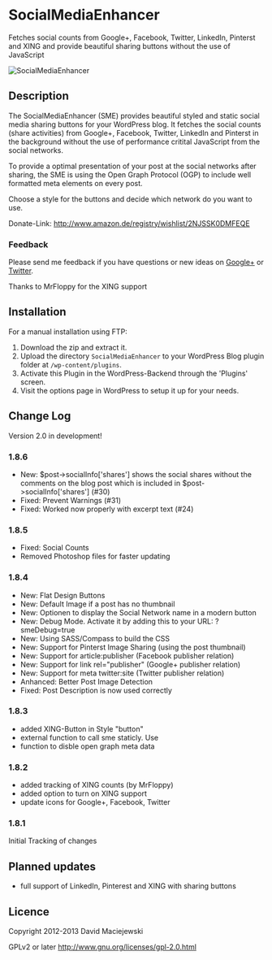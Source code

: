 # SocialMediaEnhancer

Fetches social counts from Google+, Facebook, Twitter, LinkedIn, Pinterst and XING and provide beautiful sharing buttons without the use of JavaScript

![SocialMediaEnhancer](SocialMediaEnhancer/assets/images/smeDefault.png "SocialMediaEnhancer")

## Description

The SocialMediaEnhancer (SME) provides beautiful styled and static social media sharing buttons for your WordPress blog. It fetches the social counts
(share activities) from Google+, Facebook, Twitter, LinkedIn and Pinterst in the background without the use of performance critital JavaScript
from the social networks.

To provide a optimal presentation of your post at the social networks after sharing, the SME is using the Open Graph Protocol (OGP) to include
well formatted meta elements on every post.

Choose a style for the buttons and decide which network do you want to use.

Donate-Link: <http://www.amazon.de/registry/wishlist/2NJSSK0DMFEQE>

### Feedback

Please send me feedback if you have questions or new ideas on [Google+](https://plus.google.com/102458928073783517690?rel=author) or [Twitter](https://twitter.com/macx).

Thanks to MrFloppy for the XING support

## Installation

For a manual installation using FTP:

1. Download the zip and extract it.
2. Upload the directory `SocialMediaEnhancer` to your WordPress Blog plugin folder at `/wp-content/plugins`.
3. Activate this Plugin in the WordPress-Backend through the 'Plugins' screen.
4. Visit the options page in WordPress to setup it up for your needs.

## Change Log

Version 2.0 in development!

### 1.8.6

- New: $post->socialInfo['shares'] shows the social shares without the comments on the blog post which is included in $post->socialInfo['shares'] (#30)
- Fixed: Prevent Warnings (#31)
- Fixed: Worked now properly with excerpt text (#24)

### 1.8.5

- Fixed: Social Counts
- Removed Photoshop files for faster updating

### 1.8.4

- New: Flat Design Buttons
- New: Default Image if a post has no thumbnail
- New: Optionen to display the Social Network name in a modern button
- New: Debug Mode. Activate it by adding this to your URL: ?smeDebug=true
- New: Using SASS/Compass to build the CSS
- New: Support for Pinterst Image Sharing (using the post thumbnail)
- New: Support for article:publisher (Facebook publisher relation)
- New: Support for link rel="publisher" (Google+ publisher relation)
- New: Support for meta twitter:site (Twitter publisher relation)
- Anhanced: Better Post Image Detection
- Fixed: Post Description is now used correctly

### 1.8.3

- added XING-Button in Style "button"
- external function to call sme staticly. Use <?php echo smeButtons(get_the_ID()); ?>
- function to disble open graph meta data

### 1.8.2

- added tracking of XING counts (by MrFloppy)
- added option to turn on XING support
- update icons for Google+, Facebook, Twitter

### 1.8.1

Initial Tracking of changes

## Planned updates

- full support of LinkedIn, Pinterest and XING with sharing buttons

## Licence

Copyright 2012-2013 David Maciejewski

GPLv2 or later <http://www.gnu.org/licenses/gpl-2.0.html>
